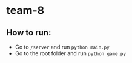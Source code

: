# team-8

## How to run:

- Go to `/server` and run `python main.py`
- Go to the root folder and run `python game.py`
